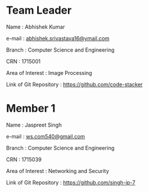 # Team Leader
Name : Abhishek Kumar

e-mail : abhishek.srivastava16@ymail.com

Branch : Computer Science and Engineering

CRN : 1715001

Area of Interest : Image Processing

Link of Git Repository : https://github.com/code-stacker


# Member 1
Name : Jaspreet Singh

e-mail : ws.com540@gmail.com

Branch : Computer Science and Engineering

CRN : 1715039

Area of Interest : Networking and Security

Link of Git Repository : https://github.com/singh-jp-7

